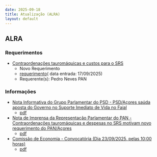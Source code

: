 ```yaml
---
date: 2025-09-18
title: Atualização (ALRA)
layout: default
---
```

## ALRA

### Requerimentos

* [Contraordenações tauromáquicas e custos para o SRS](http://base.alra.pt:82/4DACTION/w_pesquisa_registo/4/8946)
  * Novo Requerimento
  * [requerimento](http://base.alra.pt:82/Doc_Req/XIIIreque414.pdf)( data entrada: 17/09/2025)
  * Requerente(s): Pedro Neves PAN

### Informações

* [Nota Informativa do Grupo Parlamentar do PSD - PSD/Açores saúda aposta do Governo no Suporte Imediato de Vida no Faial](http://base.alra.pt:82/4DACTION/w_pesquisa_registo/8/22116)
  * [pdf](http://base.alra.pt:82/Doc_Noticias/NI22116.pdf)
* [Nota de Imprensa da Representação Parlamentar do PAN - Contraordenações tauromáquicas e despesas no SRS motivam novo requerimento do PAN/Açores](http://base.alra.pt:82/4DACTION/w_pesquisa_registo/8/22117)
  * [pdf](http://base.alra.pt:82/Doc_Noticias/NI22117.pdf)
* [Comissão de Economia - Convocatória (Dia 23/09/2025, pelas 10:00 horas)](http://base.alra.pt:82/4DACTION/w_pesquisa_registo/8/22118)
  * [pdf](http://base.alra.pt:82/Doc_Noticias/NI22118.pdf)
